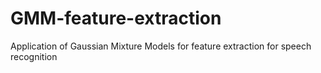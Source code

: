 # GMM-feature-extraction
Application of Gaussian Mixture Models for feature extraction for speech recognition
